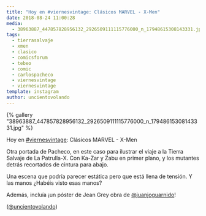 ```yaml
---
title: "Hoy en #viernesvintage: Clásicos MARVEL - X-Men"
date: 2018-08-24 11:00:28
media: 
  - 38963887_447857828956132_2926509111115776000_n_17948615308143331.jpg
tags: 
  - tierrasalvaje
  - xmen
  - clasico
  - comicsforum
  - tebeo
  - comic
  - carlospacheco
  - viernesvintage
  - viernesvintage
template: instagram
author: uncientovolando
---
```


{% gallery "38963887_447857828956132_2926509111115776000_n_17948615308143331.jpg" %}

Hoy en [#viernesvintage](/etiquetas/viernesvintage): Clásicos MARVEL - X-Men

Otra portada de Pacheco, en este caso para ilustrar el viaje a la Tierra Salvaje de La Patrulla-X. Con Ka-Zar y Zabu en primer plano, y los mutantes detrás recortados de cintura para abajo.

Una escena que podría parecer estática pero que está llena de tensión. Y las manos ¿Habéis visto esas manos?

Además, incluía ¡un póster de Jean Grey obra de [@juanjoguarnido](https://instagram.com/juanjoguarnido)!

([@uncientovolando](https://instagram.com/uncientovolando))
